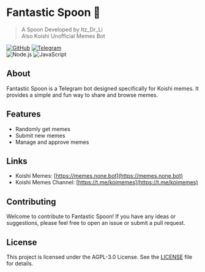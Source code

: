 # Fantastic Spoon 🥄

> A Spoon Developed by Itz_Dr_Li  
> Also Koishi Unofficial Memes Bot

[![GitHub](https://img.shields.io/badge/GitHub-100000?style=for-the-badge&logo=github&logoColor=white)](https://github.com/itzdrli/fantastic_spoon)
[![Telegram](https://img.shields.io/badge/Telegram-2CA5E0?style=for-the-badge&logo=telegram&logoColor=white)](https://t.me/koimemes)  
![Node.js](https://img.shields.io/badge/Node.js-43853D?style=for-the-badge&logo=node.js&logoColor=white)
![JavaScript](https://img.shields.io/badge/JavaScript-F7DF1E?style=for-the-badge&logo=javascript&logoColor=black)

## About

Fantastic Spoon is a Telegram bot designed specifically for Koishi memes. It provides a simple and fun way to share and browse memes.

## Features

- Randomly get memes
- Submit new memes
- Manage and approve memes

## Links

- Koishi Memes: [https://memes.none.bot](https://memes.none.bot)
- Koishi Memes Channel: [https://t.me/koimemes](https://t.me/koimemes)

## Contributing

Welcome to contribute to Fantastic Spoon! If you have any ideas or suggestions, please feel free to open an issue or submit a pull request.

## License

This project is licensed under the AGPL-3.0 License. See the [LICENSE](LICENSE) file for details.
